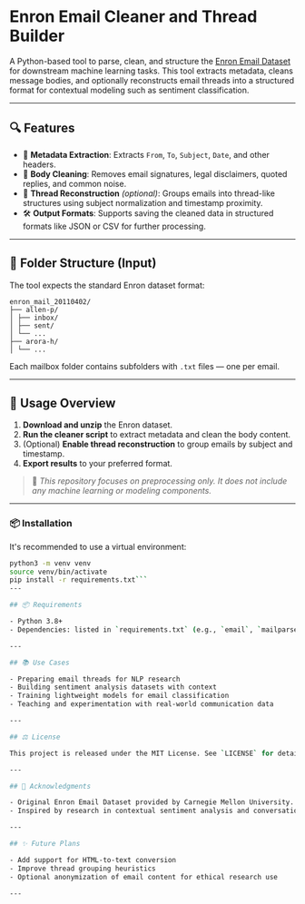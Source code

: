 # Enron Email Cleaner and Thread Builder

A Python-based tool to parse, clean, and structure the [Enron Email Dataset](https://www.cs.cmu.edu/~enron/) for downstream machine learning tasks. This tool extracts metadata, cleans message bodies, and optionally reconstructs email threads into a structured format for contextual modeling such as sentiment classification.

---

## 🔍 Features

- 📑 **Metadata Extraction**: Extracts `From`, `To`, `Subject`, `Date`, and other headers.
- 🧹 **Body Cleaning**: Removes email signatures, legal disclaimers, quoted replies, and common noise.
- 🧵 **Thread Reconstruction** *(optional)*: Groups emails into thread-like structures using subject normalization and timestamp proximity.
- 🛠️ **Output Formats**: Supports saving the cleaned data in structured formats like JSON or CSV for further processing.

---

## 📁 Folder Structure (Input)

The tool expects the standard Enron dataset format:

```
enron_mail_20110402/
├── allen-p/
│ ├── inbox/
│ ├── sent/
│ └── ...
├── arora-h/
│ └── ...
```
Each mailbox folder contains subfolders with `.txt` files — one per email.

---

## 🚀 Usage Overview

1. **Download and unzip** the Enron dataset.
2. **Run the cleaner script** to extract metadata and clean the body content.
3. (Optional) **Enable thread reconstruction** to group emails by subject and timestamp.
4. **Export results** to your preferred format.

> 📌 *This repository focuses on preprocessing only. It does not include any machine learning or modeling components.*

---
### 📦 Installation

It's recommended to use a virtual environment:

```bash
python3 -m venv venv
source venv/bin/activate
pip install -r requirements.txt```
---

## 📦 Requirements

- Python 3.8+
- Dependencies: listed in `requirements.txt` (e.g., `email`, `mailparser`, `email-reply-parser`)

---

## 📚 Use Cases

- Preparing email threads for NLP research
- Building sentiment analysis datasets with context
- Training lightweight models for email classification
- Teaching and experimentation with real-world communication data

---

## ⚖️ License

This project is released under the MIT License. See `LICENSE` for details.

---

## 🙏 Acknowledgments

- Original Enron Email Dataset provided by Carnegie Mellon University.
- Inspired by research in contextual sentiment analysis and conversational modeling.

---

## ✨ Future Plans

- Add support for HTML-to-text conversion
- Improve thread grouping heuristics
- Optional anonymization of email content for ethical research use

---

